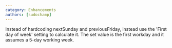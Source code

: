 ```yaml
---
category: Enhancements
authors: [sudochamp]
---
```


Instead of hardcoding nextSunday and previousFriday, instead use the 'First day of week' setting to calculate it. The set value is the first workday and it assumes a 5-day working week.
